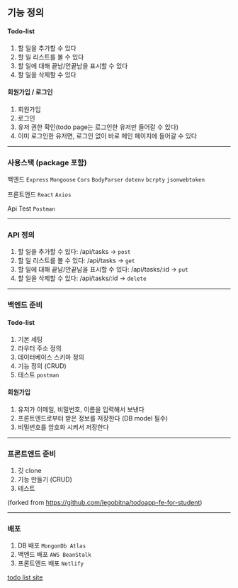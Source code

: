 ## 기능 정의

#### Todo-list

1. 할 일을 추가할 수 있다
2. 할 일 리스트를 볼 수 있다
3. 할 일에 대해 끝남/안끝남을 표시할 수 있다
4. 할 일을 삭제할 수 있다

#### 회원가입 / 로그인

1. 회원가입
2. 로그인
3. 유저 권한 확인(todo page는 로그인한 유저만 들어갈 수 있다)
4. 이미 로그인한 유저면, 로그인 없이 바로 메인 페이지에 들어갈 수 있다

---

### 사용스택 (package 포함)

백엔드 `Express` `Mongoose` `Cors` `BodyParser` `dotenv` `bcrpty` `jsonwebtoken`

프론트엔드 `React` `Axios`

Api Test `Postman`

---

### API 정의

1. 할 일을 추가할 수 있다: /api/tasks -> `post`
2. 할 일 리스트를 볼 수 있다: /api/tasks -> `get`
3. 할 일에 대해 끝남/안끝남을 표시할 수 있다: /api/tasks/:id -> `put`
4. 할 일을 삭제할 수 있다: /api/tasks/:id -> `delete`

---

### 백엔드 준비

#### Todo-list
1. 기본 세팅
2. 라우터 주소 정의
3. 데이터베이스 스키마 정의
4. 기능 정의 (CRUD)
5. 테스트 `postman`

#### 회원가입
1. 유저가 이메일, 비밀번호, 이름을 입력해서 보낸다
2. 프론트엔드로부터 받은 정보를 저장한다 (DB model 필수)
3. 비밀번호를 암호화 시켜서 저장한다

---

### 프론트엔드 준비

1. 깃 clone
2. 기능 만들기 (CRUD)
3. 테스트

(forked from https://github.com/legobitna/todoapp-fe-for-student)

---

### 배포

1. DB 배포 `MongonDb Atlas`
2. 백엔드 배포 `AWS BeanStalk`
3. 프론트엔드 배포 `Netlify`

[todo list site](https://inquisitive-pothos-3bcc17.netlify.app/)
